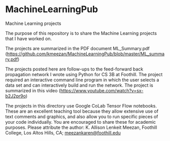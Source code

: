 # MachineLearningPub
Machine Learning projects 

The purpose of this repository is to share the Machine Learning projects that I have worked on. 

The projects are summarized in the PDF document ML_Summary.pdf (https://github.com/kmeezan/MachineLearningPub/blob/master/ML_summary.pdf)

The projects posted here are follow-ups to the feed-forward back propagation network I wrote using Python for CS 3B at Foothill. The project required an interactive command line program in which the user selects a data set and can interactively build and run the network. The project is summarized in this video (https://www.youtube.com/watch?v=sx-b2J2pr9o)

The projects in this directory use Google CoLab Tensor Flow notebooks. These are an excellent teaching tool because they allow extensive use of text comments and graphics, and also allow you to run specific pieces of your code individually. 
You are encouraged to share these for academic purposes. Please attribute the author:
K. Allison Lenkeit Meezan, Foothill College, Los Altos Hills, CA; meezankaren@foothill.edu
